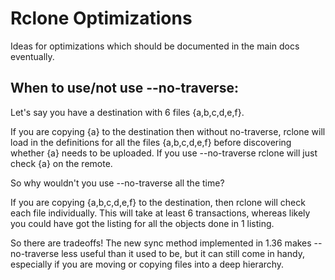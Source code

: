 # Rclone Optimizations

Ideas for optimizations which should be documented in the main docs eventually.

## When to use/not use --no-traverse:

Let's say you have a destination with 6 files {a,b,c,d,e,f}.

If you are copying {a} to the destination then without no-traverse, rclone will load in the definitions for all the files {a,b,c,d,e,f} before discovering whether {a} needs to be uploaded. If you use --no-traverse rclone will just check {a} on the remote.

So why wouldn't you use --no-traverse all the time?

If you are copying {a,b,c,d,e,f} to the destination, then rclone will check each file individually. This will take at least 6 transactions, whereas likely you could have got the listing for all the objects done in 1 listing.

So there are tradeoffs! The new sync method implemented in 1.36 makes --no-traverse less useful than it used to be, but it can still come in handy, especially if you are moving or copying files into a deep hierarchy.

